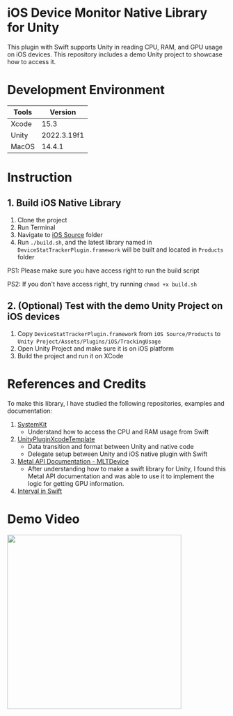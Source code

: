 # iOS Device Monitor Native Library for Unity

This plugin with Swift supports Unity in reading CPU, RAM, and GPU usage on iOS devices.
This repository includes a demo Unity project to showcase how to access it.

# Development Environment

| Tools | Version     |
| ----- | ----------- |
| Xcode | 15.3        |
| Unity | 2022.3.19f1 |
| MacOS | 14.4.1      |

# Instruction

## 1. Build iOS Native Library

1. Clone the project
2. Run Terminal
3. Navigate to [iOS Source](https://github.com/lknstanley/ios-device-monitor/tree/master/iOS%20Source) folder
4. Run `./build.sh`, and the latest library named in `DeviceStatTrackerPlugin.framework` will be built and located in `Products` folder

PS1: Please make sure you have access right to run the build script

PS2: If you don't have access right, try running `chmod +x build.sh`

## 2. (Optional) Test with the demo Unity Project on iOS devices

1. Copy `DeviceStatTrackerPlugin.framework` from `iOS Source/Products` to `Unity Project/Assets/Plugins/iOS/TrackingUsage`
2. Open Unity Project and make sure it is on iOS platform
3. Build the project and run it on XCode

# References and Credits

To make this library, I have studied the following repositories, examples and documentation:

1. [SystemKit](https://github.com/beltex/SystemKit)
   - Understand how to access the CPU and RAM usage from Swift
2. [UnityPluginXcodeTemplate](https://github.com/fuziki/UnityPluginXcodeTemplate)
   - Data transition and format between Unity and native code
   - Delegate setup between Unity and iOS native plugin with Swift
3. [Metal API Documentation - MLTDevice](https://developer.apple.com/documentation/metal/mtldevice)
   - After understanding how to make a swift library for Unity, I found this Metal API documentation and was able to use it to implement the logic for getting GPU information.
4. [Interval in Swift](https://stackoverflow.com/a/40148293)

# Demo Video

<img src="https://i.imgur.com/wZzyMMA.gif" width="400">
